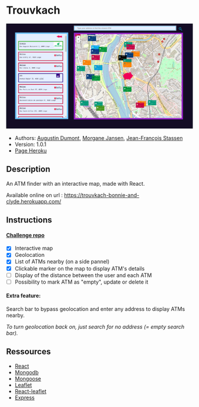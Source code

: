 # Trouvkach

![Screenshot app](/screenshot.png)

-   Authors: [Augustin Dumont](https://github.com/AugustinDumont), [Morgane Jansen](https://github.com/MorganeBeCode), [Jean-François Stassen](https://github.com/jfstassen)
-   Version: 1.0.1
-   [Page Heroku](https://trouvkach-bonnie-and-clyde.herokuapp.com/)

## Description

An ATM finder with an interactive map, made with React.

Available online on url : https://trouvkach-bonnie-and-clyde.herokuapp.com/

## Instructions

#### [Challenge repo](https://github.com/becodeorg/LIE-Jepsen-2.14/tree/master/03-the-mountain/03-trouvkach)

-   [x] Interactive map
-   [x] Geolocation
-   [x] List of ATMs nearby (on a side pannel)
-   [x] Clickable marker on the map to display ATM's details
-   [ ] Display of the distance between the user and each ATM
-   [ ] Possibility to mark ATM as "empty", update or delete it

#### Extra feature:

Search bar to bypass geolocation and enter any address to display ATMs nearby.

_To turn geolocation back on, just search for no address (= empty search bar)._

## Ressources

-   [React](https://reactjs.org/)
-   [Mongodb](https://www.mongodb.com/)
-   [Mongoose](https://mongoosejs.com/)
-   [Leaflet](https://leafletjs.com/)
-   [React-leaflet](https://react-leaflet.js.org/)
-   [Express](https://www.npmjs.com/package/express)
